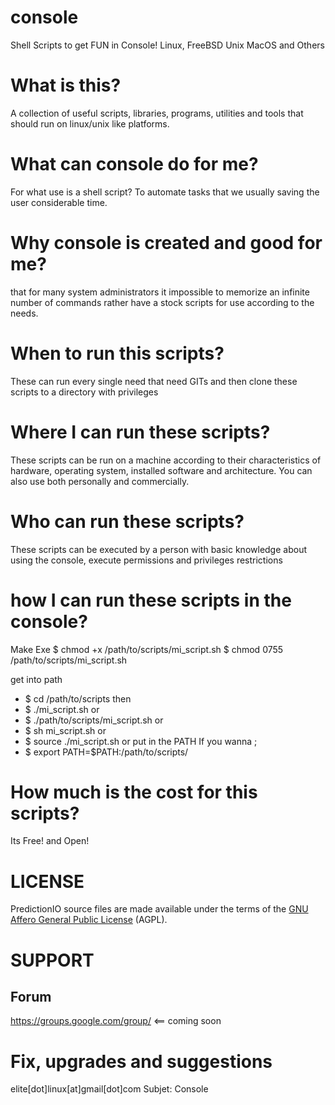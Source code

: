 console
=======

Shell Scripts to get FUN in Console! Linux, FreeBSD Unix MacOS and Others

What is this?
=======

A collection of useful scripts, libraries, programs, utilities and tools that should run on linux/unix like platforms.

What can console do for me?
=======
For what use is a shell script? To automate tasks that we usually saving the user considerable time.

Why console is created and good for me?
=======
that for many system administrators it impossible to memorize an infinite number of commands rather have a stock scripts for use according to the needs.

When to run this scripts?
=======
These can run every single need that need GITs and then clone these scripts to a directory with privileges

Where I can run these scripts?
=======
These scripts can be run on a machine according to their characteristics of hardware, operating system, installed software and architecture. You can also use both personally and commercially.

Who can run these scripts?
=======
These scripts can be executed by a person with basic knowledge about using the console, execute permissions and privileges restrictions

how I can run these scripts in the console?
=======

Make Exe
$ chmod +x /path/to/scripts/mi_script.sh
$ chmod 0755 /path/to/scripts/mi_script.sh

get into path
* $ cd /path/to/scripts
then
* $ ./mi_script.sh
or
* $ ./path/to/scripts/mi_script.sh
or
* $ sh mi_script.sh
or
* $ source ./mi_script.sh
or 
put in the PATH If you wanna ;
* $ export PATH=$PATH:/path/to/scripts/

How much is the cost for this scripts?
=======
Its Free! and Open!

LICENSE
=======

PredictionIO source files are made available under the terms of the [GNU Affero General Public License](http://www.gnu.org/licenses/agpl-3.0.html) (AGPL).

SUPPORT
===========

Forum
-----

https://groups.google.com/group/ <== coming soon


Fix, upgrades and suggestions
=======
elite[dot]linux[at]gmail[dot]com
Subjet: Console


